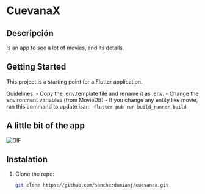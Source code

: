 # CuevanaX


## Descripción
Is an app to see a lot of movies, and its details.

## Getting Started

This project is a starting point for a Flutter application.

Guidelines:
    - Copy the .env.template file and rename it as .env.
    - Change the environment variables (from MovieDB)
    - If you change any entity like movie, run this command to update isar: ``` flutter pub run build_runner build```


## A little bit of the app

![GIF](cuevanax.gif)

## Instalation

1. Clone the repo:

   ```bash
   git clone https://github.com/sanchezdamianj/cuevanax.git
